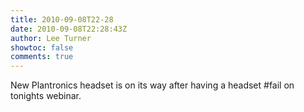 ```yaml
---
title: 2010-09-08T22-28
date: 2010-09-08T22:28:43Z
author: Lee Turner
showtoc: false
comments: true
---
```


New Plantronics headset is on its way after having a headset #fail on tonights webinar.

